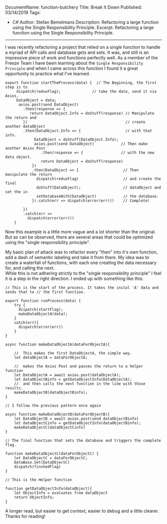 DocumentName: function-butchery
Title: Break It Down
Published: 03/14/2019
Tags: 
  - C#
Author: Stefan Bemelmans
Description: Refactoring a large function using the Single Responsibility Principle.
Excerpt: Refactoring a large function using the Single Responsibility Principle.
---
I was recently refactoring a project that relied on a single function to handle a myriad of API calls and database gets and sets. 
It was, and still is an impressive piece of work and functions perfectly well. As a member of the Freeze Team I have been learning about the `Single Responsibility Principle` and when I came across this function I found it a great opportunity to practice what I've learned.

```
export function startTheProcess(data) {  // The Beginning, the first step is to
     dispatch(reduxFlag);              // take the data, send it via Axios.  
     DataObject = data;                 
      axios.post(send DataObject)
        .then(response => {
           return DataObject.Info = doStuff(response) // Manipulate the return and
        })                                            // create another dataObject  
        .then(DataObject.Info => {                    // with that info.
             DataObject = doStuff(DataObject.Info);
             axios.post(send DataObject)            // Then make another Axios Post
                .then(response => {                 // with the new data object.
                return DataObject = doStuff(response)
            })
            .then(DataObject => {                    // Then manipulate the return
              dispatch(reduxFlag)                    // and create the final
              doStuff(DataObject);                   // dataObject and set the in  
              setDatabaseWith(DataObject)            // the database.
            }).catch(err => dispatch(error(err)))    // Complete!
  
        })
        .catch(err =>
          dispatch(error(err)))
    }
```

Now this example is a little more vague and a lot shorter than the original. But as can be observed, there are several areas that could be optimized 
using the "single responsibility principle".

My basic plan of attack was to refactor every "then" into it's own function, add a dash of semantic labeling and take it from there. 
My idea was to create a waterfall of functions, with each one creating the data necessary for, and calling the next.  
While this is not adhering strictly to the "single responsibility principle" I feel it is a step in the right direction.
I ended up with something like this:


```
// This is the start of the process. It takes the inital 'A' data and sends that to // the first function. 

export function runProcess(data) {
    try {
      dispatch(startFlag);
      makeDataObjectA(data);
    }
    catch(err){
      dispatch(error(err))
    }
}

async function makeDataObjectA(dataForObjectA){

    //  This makes the first DataObjectA, the simple way.
    let dataObjectA = dataForObjectA;
    
    //  makes the Axios Post and passes the return to a helper function 
    let DataObjectA = await axios.post(dataObjectA);
    let dataObjectBinfo = getDataObjectInfo(DataObjectA);
    //  and then calls the next function in the line with those results.
    makeDataObjectB(dataObjectBinfo);
}

// I follow the previous pattern once again

async function makeDataObjectB(dataForObjectB){
    let DataObjectB = await axios.post(send dataObjectBinfo)
    let dataObjectCinfo = getDataObjectInfo(dataObjectBinfo);
    makeDataObjectC(dataObjectCinfo)
}

// The final function that sets the database and triggers the complete flag. 

function makeDataObjectC(dataForObjectC) {
    let DataObjectC = dataForObjectC;    
    DataBase.Set(DataObjectC)
    dispatch(finshedFlag)
}

// This is the Helper function

function getDataObjectInfo(dataObject){
    let ObjectInfo = evaluates from dataObject
    return ObjectInfo;
}
  ```

  A longer read, but easier to get context, easier to debug and a little clearer. 
Thanks for reading! 
